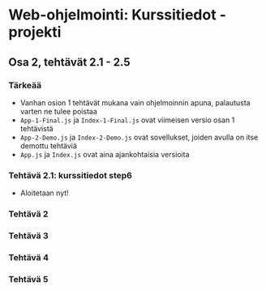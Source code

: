 # Web-ohjelmointi: Kurssitiedot -projekti
## Osa 2, tehtävät 2.1 - 2.5

### **Tärkeää**
- Vanhan osion 1 tehtävät mukana vain ohjelmoinnin apuna, palautusta varten ne tulee poistaa
- `App-1-Final.js` ja `Index-1-Final.js` ovat viimeisen versio osan 1 tehtävistä
- `App-2-Demo.js` ja `Index-2-Demo.js` ovat sovellukset, joiden avulla on itse demottu tehtäviä
- `App.js` ja `Index.js` ovat aina ajankohtaisia versioita

### Tehtävä 2.1: kurssitiedot step6
- Aloitetaan nyt!

### Tehtävä 2


### Tehtävä 3


### Tehtävä 4


### Tehtävä 5
